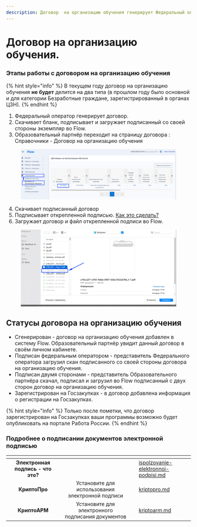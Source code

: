 ```yaml
---
description: Договор  на организацию обучения генерирует Федеральный оператор
---
```


# Договор на организацию обучения.

### Этапы работы с договором на организацию обучения

{% hint style="info" %}
В текущем году договор на организацию обучения **не будет** делится на два типа (в прошлом году было основной и для категории Безработные граждане, зарегистрированный в органах ЦЗН).
{% endhint %}

1. Федеральный оператор генерирует договор.
2. Cкачивает бланк, подписывает и загружает подписанный со своей стороны экземпляр во Flow.&#x20;
3. Образовательный партнёр переходит на страницу договора : Справочники - Договор на организацию обучения

<figure><img src=".gitbook/assets/image (5).png" alt=""><figcaption></figcaption></figure>

4. &#x20;Скачивает подписанный договор
5. &#x20;Подписывает открепленной подписью. [Как это сделать?](dogovor-na-organizaciyu-obucheniya.md#podrobnee-o-podpisanii-dokumentov-elektronnoi-podpisyu)
6. Загружает договор и файл открепленной подписи во Flow.

<figure><img src=".gitbook/assets/image.png" alt=""><figcaption></figcaption></figure>

## Статусы договора на организацию обучения

* Сгенерирован - договор на организацию обучения добавлен в систему Flow. Образовательный партнёр увидит данный договор в своём личном кабинете.
* Подписан федеральным оператором - представитель Федерального оператора загрузил скан подписанного со своей стороны договора на организацию обучения.
* Подписан двумя сторонами - представитель Образовательного партнёра скачал, подписал и загрузил во Flow подписанный с двух сторон договор на организацию обучения.
* Зарегистрирован на Госзакупках -  в договор добавлена информация о регистрации на Госзакупках.

{% hint style="info" %}
Только после пометки, что договор зарегистрирован на Госзакупках ваши программы возможно будет опубликовать на портале Работа России.
{% endhint %}

### Подробнее о подписании документов электронной подписью

<table data-view="cards"><thead><tr><th align="center"></th><th align="center"></th><th></th><th data-hidden data-card-target data-type="content-ref"></th></tr></thead><tbody><tr><td align="center"><strong>Электронная подпись - что это?</strong></td><td align="center"></td><td></td><td><a href="otvechaem-na-chasto-zadavaemye-voprosy/ispolzovanie-elektronnoi-podpisi.md">ispolzovanie-elektronnoi-podpisi.md</a></td></tr><tr><td align="center"><strong>КриптоПро</strong> </td><td align="center">Установите для использования электронной подписи</td><td></td><td><a href="otvechaem-na-chasto-zadavaemye-voprosy/elektronnoe-podpisanie-dokumentov/kriptopro.md">kriptopro.md</a></td></tr><tr><td align="center"><strong>КриптоАРМ</strong></td><td align="center">Установите для электронного подписания документов</td><td></td><td><a href="otvechaem-na-chasto-zadavaemye-voprosy/elektronnoe-podpisanie-dokumentov/kriptoarm.md">kriptoarm.md</a></td></tr></tbody></table>

